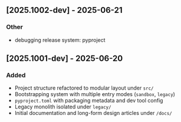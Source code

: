 
## [2025.1002-dev] - 2025-06-21

### Other
- debugging release system: pyproject

## [2025.1001-dev] - 2025-06-20
### Added
- Project structure refactored to modular layout under `src/`
- Bootstrapping system with multiple entry modes (`sandbox`, `legacy`)
- `pyproject.toml` with packaging metadata and dev tool config
- Legacy monolith isolated under `legacy/`
- Initial documentation and long-form design articles under `/docs/`
